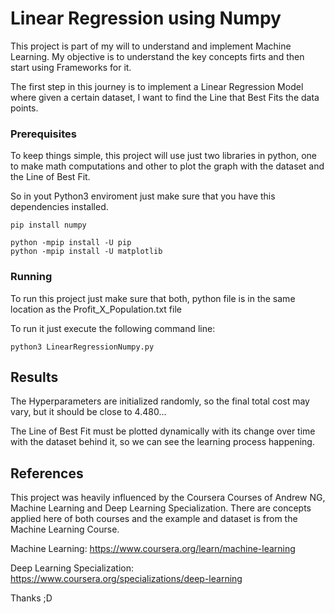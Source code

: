 # Linear Regression using Numpy

This project is part of my will to understand and implement Machine Learning. My objective is to understand the key concepts firts and then start using Frameworks for it.

The first step in this journey is to implement a Linear Regression Model where given a certain dataset, I want to find the Line that Best Fits the data points.

### Prerequisites

To keep things simple, this project will use just two libraries in python, one to make math computations and other to plot the graph with the dataset and the Line of Best Fit.

So in yout Python3 enviroment just make sure that you have this dependencies installed.

```
pip install numpy
```
```
python -mpip install -U pip
python -mpip install -U matplotlib
```

### Running

To run this project just make sure that both, python file is in the same location as the Profit_X_Population.txt file

To run it just execute the following command line:
```
python3 LinearRegressionNumpy.py
```

## Results

The Hyperparameters are initialized randomly, so the final total cost may vary, but it should be close to 4.480...

The Line of Best Fit must be plotted dynamically with its change over time with the dataset behind it, so we can see the learning process happening.


## References

This project was heavily influenced by the Coursera Courses of Andrew NG, Machine Learning and Deep Learning Specialization. There are concepts applied here of both courses and the example and dataset is from the Machine Learning Course.

Machine Learning:
https://www.coursera.org/learn/machine-learning

Deep Learning Specialization:
https://www.coursera.org/specializations/deep-learning

Thanks ;D